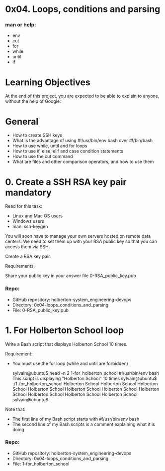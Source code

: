 # 0x04. Loops, conditions and parsing
### man or help:
* env
* cut
* for
* while
* until
* if

# Learning Objectives
At the end of this project, you are expected to be able to explain to anyone, without the help of Google:

# General
* How to create SSH keys
* What is the advantage of using #!/usr/bin/env bash over #!/bin/bash
* How to use while, until and for loops
* How to use if, else, elif and case condition statements
* How to use the cut command
* What are files and other comparison operators, and how to use them



# 0. Create a SSH RSA key pair mandatory
Read for this task:

* Linux and Mac OS users
* Windows users
* man: ssh-keygen

You will soon have to manage your own servers hosted on remote data centers. We need to set them up with your RSA public key so that you can access them via SSH.

Create a RSA key pair.

Requirements:

Share your public key in your answer file 0-RSA_public_key.pub

### Repo:

* GitHub repository: holberton-system_engineering-devops
* Directory: 0x04-loops_conditions_and_parsing
* File: 0-RSA_public_key.pub

# 1. For Holberton School loop
Write a Bash script that displays Holberton School 10 times.

Requirement:

* You must use the for loop (while and until are forbidden)

    sylvain@ubuntu$ head -n 2 1-for_holberton_school 
    #!/usr/bin/env bash
    This script is displaying "Holberton School" 10 times
    sylvain@ubuntu$ ./1-for_holberton_school 
    Holberton School
    Holberton School
    Holberton School
    Holberton School
    Holberton School
    Holberton School
    Holberton School
    Holberton School
    Holberton School
    Holberton School
    sylvain@ubuntu$ 

Note that:

* The first line of my Bash script starts with #!/usr/bin/env bash
* The second line of my Bash scripts is a comment explaining what it is doing

### Repo:

* GitHub repository: holberton-system_engineering-devops
* Directory: 0x04-loops_conditions_and_parsing
* File: 1-for_holberton_school